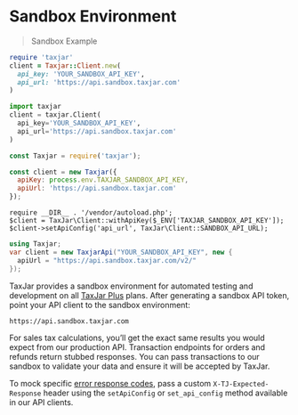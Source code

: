 # Sandbox Environment

> Sandbox Example

```ruby
require 'taxjar'
client = Taxjar::Client.new(
  api_key: 'YOUR_SANDBOX_API_KEY',
  api_url: 'https://api.sandbox.taxjar.com'
)
```

```python
import taxjar
client = taxjar.Client(
  api_key='YOUR_SANDBOX_API_KEY',
  api_url='https://api.sandbox.taxjar.com'
)
```

```javascript
const Taxjar = require('taxjar');

const client = new Taxjar({
  apiKey: process.env.TAXJAR_SANDBOX_API_KEY,
  apiUrl: 'https://api.sandbox.taxjar.com'
});
```

```php?start_inline=1
require __DIR__ . '/vendor/autoload.php';
$client = TaxJar\Client::withApiKey($_ENV['TAXJAR_SANDBOX_API_KEY']);
$client->setApiConfig('api_url', TaxJar\Client::SANDBOX_API_URL);
```

```csharp
using Taxjar;
var client = new TaxjarApi("YOUR_SANDBOX_API_KEY", new {
  apiUrl = "https://api.sandbox.taxjar.com/v2/"
});
```

TaxJar provides a sandbox environment for automated testing and development on all [TaxJar Plus](https://www.taxjar.com/plus/) plans. After generating a sandbox API token, point your API client to the sandbox environment:

`https://api.sandbox.taxjar.com`

For sales tax calculations, you’ll get the exact same results you would expect from our production API. Transaction endpoints for orders and refunds return stubbed responses. You can pass transactions to our sandbox to validate your data and ensure it will be accepted by TaxJar.

To mock specific [error response codes](#errors), pass a custom `X-TJ-Expected-Response` header using the `setApiConfig` or `set_api_config` method available in our API clients.
